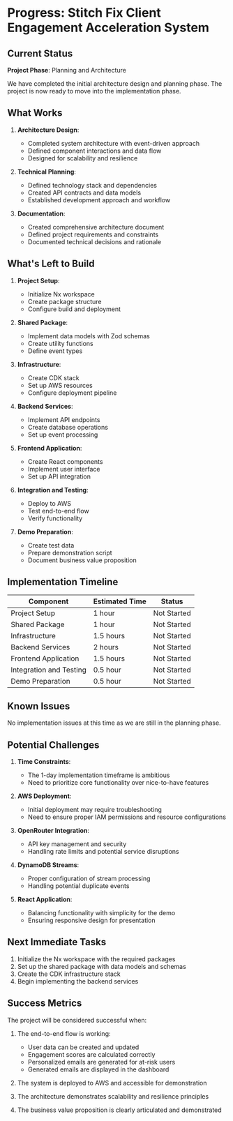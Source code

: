 # Progress: Stitch Fix Client Engagement Acceleration System

## Current Status

**Project Phase**: Planning and Architecture

We have completed the initial architecture design and planning phase. The project is now ready to move into the implementation phase.

## What Works

1. **Architecture Design**: 
   - Completed system architecture with event-driven approach
   - Defined component interactions and data flow
   - Designed for scalability and resilience

2. **Technical Planning**:
   - Defined technology stack and dependencies
   - Created API contracts and data models
   - Established development approach and workflow

3. **Documentation**:
   - Created comprehensive architecture document
   - Defined project requirements and constraints
   - Documented technical decisions and rationale

## What's Left to Build

1. **Project Setup**:
   - Initialize Nx workspace
   - Create package structure
   - Configure build and deployment

2. **Shared Package**:
   - Implement data models with Zod schemas
   - Create utility functions
   - Define event types

3. **Infrastructure**:
   - Create CDK stack
   - Set up AWS resources
   - Configure deployment pipeline

4. **Backend Services**:
   - Implement API endpoints
   - Create database operations
   - Set up event processing

5. **Frontend Application**:
   - Create React components
   - Implement user interface
   - Set up API integration

6. **Integration and Testing**:
   - Deploy to AWS
   - Test end-to-end flow
   - Verify functionality

7. **Demo Preparation**:
   - Create test data
   - Prepare demonstration script
   - Document business value proposition

## Implementation Timeline

| Component | Estimated Time | Status |
|-----------|----------------|--------|
| Project Setup | 1 hour | Not Started |
| Shared Package | 1 hour | Not Started |
| Infrastructure | 1.5 hours | Not Started |
| Backend Services | 2 hours | Not Started |
| Frontend Application | 1.5 hours | Not Started |
| Integration and Testing | 0.5 hour | Not Started |
| Demo Preparation | 0.5 hour | Not Started |

## Known Issues

No implementation issues at this time as we are still in the planning phase.

## Potential Challenges

1. **Time Constraints**:
   - The 1-day implementation timeframe is ambitious
   - Need to prioritize core functionality over nice-to-have features

2. **AWS Deployment**:
   - Initial deployment may require troubleshooting
   - Need to ensure proper IAM permissions and resource configurations

3. **OpenRouter Integration**:
   - API key management and security
   - Handling rate limits and potential service disruptions

4. **DynamoDB Streams**:
   - Proper configuration of stream processing
   - Handling potential duplicate events

5. **React Application**:
   - Balancing functionality with simplicity for the demo
   - Ensuring responsive design for presentation

## Next Immediate Tasks

1. Initialize the Nx workspace with the required packages
2. Set up the shared package with data models and schemas
3. Create the CDK infrastructure stack
4. Begin implementing the backend services

## Success Metrics

The project will be considered successful when:

1. The end-to-end flow is working:
   - User data can be created and updated
   - Engagement scores are calculated correctly
   - Personalized emails are generated for at-risk users
   - Generated emails are displayed in the dashboard

2. The system is deployed to AWS and accessible for demonstration

3. The architecture demonstrates scalability and resilience principles

4. The business value proposition is clearly articulated and demonstrated